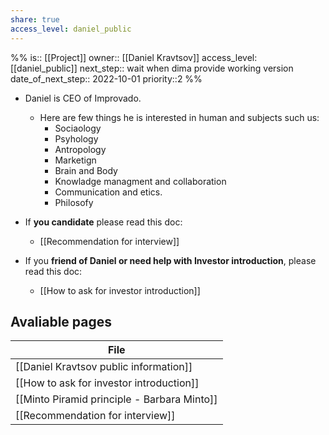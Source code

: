 ```yaml
---
share: true
access_level: daniel_public
---
```


%%
is::  [[Project]]
owner:: [[Daniel Kravtsov]]
access_level: [[daniel_public]] 
next_step:: wait when dima provide working version 
date_of_next_step:: 2022-10-01
priority::2
%%

- Daniel is CEO of Improvado. 
	- Here are few things he is interested in human and subjects such us:  
		- Sociaology
		- Psyhology 
		- Antropology 
		- Marketign
		- Brain and Body 
		- Knowladge managment and collaboration
		- Communication and etics. 
		- Philosofy 

- If **you candidate** please read this doc:
	- [[Recommendation for interview]]

- If you **friend of Daniel or need help with Investor introduction**, please read this doc:
	- [[How to ask for investor introduction]]

## Avaliable pages

| File                                                                                          |
| --------------------------------------------------------------------------------------------- |
| [[Daniel Kravtsov public information]]           |
| [[How to ask for investor introduction]]       |
| [[Minto Piramid principle - Barbara Minto]] |
| [[Recommendation for interview]]                       |
